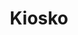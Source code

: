 ---
title: "Kiosko"
url: /villa-de-alvarez/kiosko-avenida-ninos-heroes-de-chapultepec/
shop: general
---